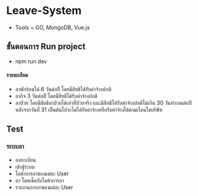 # Leave-System
- Tools = GO, MongoDB, Vue.js

## ขั้นตอนการ Run project
- npm run dev

#### รายละเอียด
- ลาพักร้อนได้ 6 วันต่อปี โดยมีสิทธิได้รับค่าจ้างปกติ
- ลากิจ 3 วันต่อปี โดยมีสิทธิได้รับค่าจ้างปกติ
- ลาป่วย โดยมีสิทธิลาป่วยได้เท่าที่ป่วยจริง และมีสิทธิได้รับค่าจ้างปกติไม่เกิน 30 วันทำงานต่อปี หลังจากวันที่ 31 เป็นต้นไปจะไม่ได้รับค่าจ้างหรือรับค่าจ้างได้ตามเงื่อนไขบริษัท

## Test
### ระบบลา
- ลงทะเบียน
- เข้าสู่ระบบ
- โคต้าการลาของแต่ละ User
- ลา โดยเช็คกับโคต้าการลา
- รายงานการลาของแต่ละ User